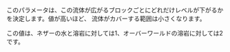 このパラメータは、この流体が広がるブロックごとにどれだけレベルが下がるかを決定します。値が高いほど、 流体がカバーする範囲は小さくなります。

この値は、ネザーの水と溶岩に対しては1、オーバーワールドの溶岩に対しては2です。